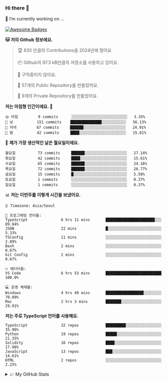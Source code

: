 ### Hi there 👋 
🔭 I’m currently working on ... </br></br>
[![Awesome Badges](https://img.shields.io/badge/Introduce-EN-green.svg)](https://github.com/tlatkdgus1/tlatkdgus1/blob/main/README.md.en)

<!--START_SECTION:waka-->
**🐱 저의 Github 정보에요.** 

> 🏆 830 만큼의 Contributions을 2024년에 했어요
 > 
> 📦 Github의 97.3 kB만큼의 저장소를 사용하고 있어요. 
 > 
> 🚫 구직중이지 않아요.
 > 
> 📜 57개의 Public Repository를 만들었어요. 
 > 
> 🔑 9개의 Private Repository를 만들었어요.  

**저는 아침형 인간이에요. 🐤** 

```text
🌞 아침         9 commits      ░░░░░░░░░░░░░░░░░░░░░░░░░   3.35% 
🌆 낮　         151 commits    ██████████████░░░░░░░░░░░   56.13% 
🌃 저녁         67 commits     ██████░░░░░░░░░░░░░░░░░░░   24.91% 
🌙 밤　         42 commits     ████░░░░░░░░░░░░░░░░░░░░░   15.61%

```
📅 **제가 가장 생산적인 날은 월요일이에요.** 

```text
월요일          73 commits     ██████░░░░░░░░░░░░░░░░░░░   27.14% 
화요일          42 commits     ████░░░░░░░░░░░░░░░░░░░░░   15.61% 
수요일          65 commits     ██████░░░░░░░░░░░░░░░░░░░   24.16% 
목요일          72 commits     ██████░░░░░░░░░░░░░░░░░░░   26.77% 
금요일          15 commits     █░░░░░░░░░░░░░░░░░░░░░░░░   5.58% 
토요일          1 commits      ░░░░░░░░░░░░░░░░░░░░░░░░░   0.37% 
일요일          1 commits      ░░░░░░░░░░░░░░░░░░░░░░░░░   0.37%

```


📊 **저는 이번주를 이렇게 시간을 보냈어요.** 

```text
⌚︎ Timezone: Asia/Seoul

💬 프로그래밍 언어들: 
TypeScript               6 hrs 11 mins       ██████████████████████░░░   89.84% 
JSON                     22 mins             █░░░░░░░░░░░░░░░░░░░░░░░░   5.33% 
TSConfig                 11 mins             ░░░░░░░░░░░░░░░░░░░░░░░░░   2.89% 
Bash                     2 mins              ░░░░░░░░░░░░░░░░░░░░░░░░░   0.67% 
Git Config               2 mins              ░░░░░░░░░░░░░░░░░░░░░░░░░   0.67%

🔥 에디터들: 
VS Code                  6 hrs 53 mins       █████████████████████████   100.0%

💻 운영 체제들: 
Windows                  4 hrs 49 mins       █████████████████░░░░░░░░   70.09% 
Mac                      2 hrs 3 mins        ███████░░░░░░░░░░░░░░░░░░   29.91%

```

**저는 주로 TypeScript 언어를 사용해요.** 

```text
TypeScript               32 repos            █████████░░░░░░░░░░░░░░░░   35.96% 
Python                   19 repos            █████░░░░░░░░░░░░░░░░░░░░   21.35% 
Solidity                 16 repos            ████░░░░░░░░░░░░░░░░░░░░░   17.98% 
JavaScript               13 repos            ███░░░░░░░░░░░░░░░░░░░░░░   14.61% 
HTML                     2 repos             ░░░░░░░░░░░░░░░░░░░░░░░░░   2.25%

```



<!--END_SECTION:waka-->

<details>
<summary>📈 My GitHub Stats</summary>
<p align="center"> <img src="https://github-readme-stats.vercel.app/api?username=tlatkdgus1&show_icons=true" alt="tlatkdgus1" />
</details>
